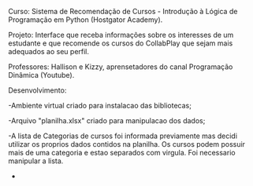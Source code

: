 Curso: Sistema de Recomendação de Cursos - Introdução à Lógica de Programação em Python (Hostgator Academy).

Projeto: Interface que receba informações sobre os interesses de um estudante e que recomende os cursos do CollabPlay que sejam mais adequados ao seu perfil.

Professores: Hallison e Kizzy, aprensetadores do canal Programação Dinâmica (Youtube).

Desenvolvimento:

-Ambiente virtual criado para instalacao das bibliotecas;

-Arquivo "planilha.xlsx" criado para manipulacao dos dados;

-A lista de Categorias de cursos foi informada previamente mas decidi utilizar os proprios dados contidos na planilha. Os cursos podem possuir mais de uma categoria e estao separados com virgula. Foi necessario manipular a lista.

-




